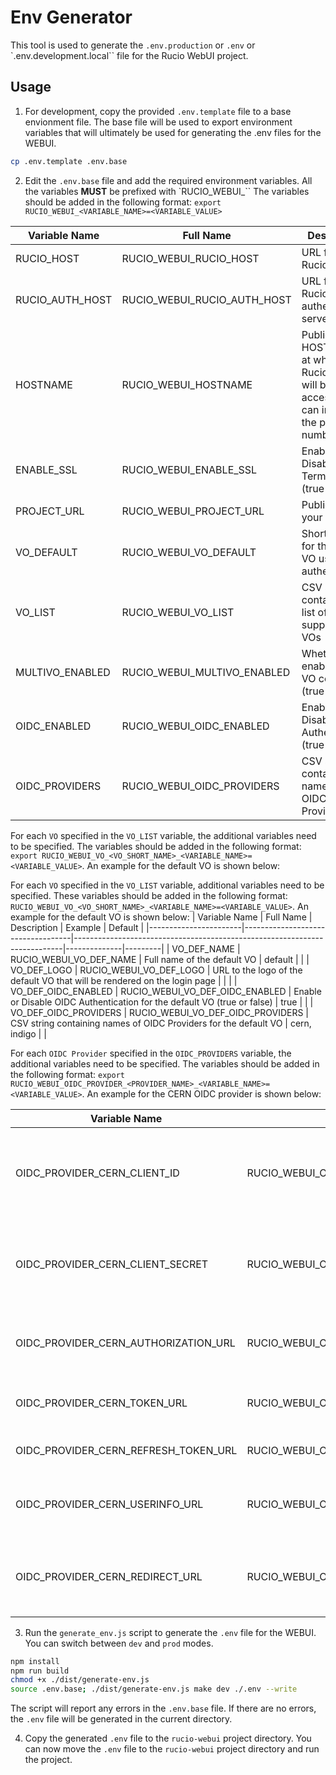 # Env Generator

This tool is used to generate the `.env.production` or `.env` or `.env.development.local`` file for the Rucio WebUI project.

## Usage

1. For development, copy the provided `.env.template` file to a base envionment file. The base file will be used to export environment variables that will ultimately be used for generating the .env files for the WEBUI.

```bash
cp .env.template .env.base
```

2. Edit the `.env.base` file and add the required environment variables. All the variables **MUST** be prefixed with `RUCIO_WEBUI_`` The variables should be added in the following format:
```export RUCIO_WEBUI_<VARIABLE_NAME>=<VARIABLE_VALUE>```

| Variable Name   | Full Name                   | Description                                                                             | Example                        | Default |
|-----------------|-----------------------------|-----------------------------------------------------------------------------------------|--------------------------------|---------|
| RUCIO_HOST      | RUCIO_WEBUI_RUCIO_HOST      | URL for the Rucio Server                                                                | https://rucio-lb-prod.cern.ch  |         |
| RUCIO_AUTH_HOST | RUCIO_WEBUI_RUCIO_AUTH_HOST | URL for the Rucio authentication server                                                 | https://rucio-auth-host.ch:443 |         |
| HOSTNAME        | RUCIO_WEBUI_HOSTNAME        | Public HOSTNAME at which Rucio WebUI will be accessible. It can include the port number | rucio-ui.cern.ch               |         |
| ENABLE_SSL      | RUCIO_WEBUI_ENABLE_SSL      | Enable or Disable TLS Termination (true or false)                                       | true                           | false   |
| PROJECT_URL     | RUCIO_WEBUI_PROJECT_URL     | Public URL for your project                                                             | https://atlas.cern.ch          |         |
| VO_DEFAULT      | RUCIO_WEBUI_VO_DEFAULT      | Short name for the default VO used for authentication                                   | def                            | def     |
| VO_LIST         | RUCIO_WEBUI_VO_LIST         | CSV string containing the list of supported VOs                                         | def, atl, cms                  | def     |
| MULTIVO_ENABLED | RUCIO_WEBUI_MULTIVO_ENABLED | Whether to enable multi-VO config (true or false)                                       | true                           |         |
| OIDC_ENABLED    | RUCIO_WEBUI_OIDC_ENABLED    | Enable or Disable OIDC Authentication (true or false)                                   | true                           |         |
| OIDC_PROVIDERS  | RUCIO_WEBUI_OIDC_PROVIDERS  | CSV string containing names of OIDC Providers                                           | cern, indigo                   |         |

For each `VO` specified in the `VO_LIST` variable, the additional variables need to be specified. The variables should be added in the following format:
```export RUCIO_WEBUI_VO_<VO_SHORT_NAME>_<VARIABLE_NAME>=<VARIABLE_VALUE>```. An example for the default VO is shown below:

For each `VO` specified in the `VO_LIST` variable, additional variables need to be specified. These variables should be added in the following format:
```RUCIO_WEBUI_VO_<VO_SHORT_NAME>_<VARIABLE_NAME>=<VARIABLE_VALUE>```. An example for the default VO is shown below:
| Variable Name         | Full Name                         | Description                                                               | Example      | Default |
|-----------------------|-----------------------------------|---------------------------------------------------------------------------|--------------|---------|
| VO_DEF_NAME           | RUCIO_WEBUI_VO_DEF_NAME           | Full name of the default VO                                               | default      |         |
| VO_DEF_LOGO           | RUCIO_WEBUI_VO_DEF_LOGO           | URL to the logo of the default VO that will be rendered on the login page |              |         |
| VO_DEF_OIDC_ENABLED   | RUCIO_WEBUI_VO_DEF_OIDC_ENABLED   | Enable or Disable OIDC Authentication for the default VO (true or false)  | true         |         |
| VO_DEF_OIDC_PROVIDERS | RUCIO_WEBUI_VO_DEF_OIDC_PROVIDERS | CSV string containing names of OIDC Providers for the default VO          | cern, indigo |         |

For each `OIDC Provider` specified in the `OIDC_PROVIDERS` variable, the additional variables need to be specified. The variables should be added in the following format:
```export RUCIO_WEBUI_OIDC_PROVIDER_<PROVIDER_NAME>_<VARIABLE_NAME>=<VARIABLE_VALUE>```. An example for the CERN OIDC provider is shown below:

| Variable Name                        | Full Name                                        | Description                                                           | Example | Default |
| ------------------------------------ | ------------------------------------------------ | --------------------------------------------------------------------- | ------- | ------- |
| OIDC_PROVIDER_CERN_CLIENT_ID         | RUCIO_WEBUI_OIDC_PROVIDER_CERN_CLIENT_ID         | The client id for the webui registered on the OIDC Provider dashboard |         |         |
| OIDC_PROVIDER_CERN_CLIENT_SECRET     | RUCIO_WEBUI_OIDC_PROVIDER_CERN_CLIENT_SECRET     | The client secret for the webui obtained from the OIDC Provider       |         |         |
| OIDC_PROVIDER_CERN_AUTHORIZATION_URL | RUCIO_WEBUI_OIDC_PROVIDER_CERN_AUTHORIZATION_URL | The authorization URL for the OIDC Provider                           |         |         |
| OIDC_PROVIDER_CERN_TOKEN_URL         | RUCIO_WEBUI_OIDC_PROVIDER_CERN_TOKEN_URL         | The token endpoint for the OIDC Provider                              |         |         |
| OIDC_PROVIDER_CERN_REFRESH_TOKEN_URL | RUCIO_WEBUI_OIDC_PROVIDER_CERN_REFRESH_TOKEN_URL | The refresh token endpoint                                            |         |         |
| OIDC_PROVIDER_CERN_USERINFO_URL      | RUCIO_WEBUI_OIDC_PROVIDER_CERN_USERINFO_URL      | The URL to obtain user info from the OIDC Provider                    |         |         |
| OIDC_PROVIDER_CERN_REDIRECT_URL      | RUCIO_WEBUI_OIDC_PROVIDER_CERN_REDIRECT_URL      | The redirection URL configured on the OIDC Provider                   |         |         |

3. Run the `generate_env.js` script to generate the `.env` file for the WEBUI. You can switch between `dev` and `prod` modes.

```bash
npm install
npm run build
chmod +x ./dist/generate-env.js
source .env.base; ./dist/generate-env.js make dev ./.env --write
```

The script will report any errors in the `.env.base` file. If there are no errors, the `.env` file will be generated in the current directory.

4. Copy the generated `.env` file to the `rucio-webui` project directory.
You can now move the `.env` file to the `rucio-webui` project directory and run the project.

